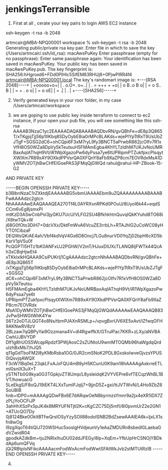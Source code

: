 # jenkingsTerransible

1) Firat at all , cerate your key pairs to login AWS EC2 instance

ssh-keygen -t rsa -b 2048 

artmcair@MBA-NPQ00001 workspace % ssh-keygen -t rsa -b 2048
Generating public/private rsa key pair.
Enter file in which to save the key (/Users/artmcair/.ssh/id_rsa): macAwsPuKey
Enter passphrase (empty for no passphrase):
Enter same passphrase again:
Your identification has been saved in macAwsPuKey.
Your public key has been saved in macAwsPuKey.pub.
The key fingerprint is:
SHA256:hHgroxd6+FDd0PIHlc5SifEM83RHUj8+0PjwPlRR4f4 artmcair@MBA-NPQ00001.local
The key's randomart image is:
+---[RSA 2048]----+
|        +ooooo+o+|
|     . o.O+. o+..|
|    . = +++  + +o|
|     o B..o   B o|
|    = o S..    B |
|   = +   .    o o|
|  = o          oE|
|   =            .|
|    .            |
+----[SHA256]-----+


2) Verify generated keys in your roor folder, in my case /Users/artmcair/workspace

3) we are goping to use public key inside terraform to connect to ec2 instance, if your open your pub file, you will see something like this
 ssh-rsa AAAAB3NzaC1yc2EAAAADAQABAAABAQDbvRN/gvQBhFe+dE8p3Q865T/xTKgjqTjj56p1IIKbq8SDyOybE8ia0rMPcBLAKds+wjePIYpTtRxT9UsUbZJTgF+SGSG2dC6+ohCQpi6F3xM7ryL9fy3BNCT5aPrwbR862jcOIfv7R1xVfH8OS0WZa8DpVy5kTeutsuH5FMAmEgba4KhYLTzIdhM7UKJvNoUMRBaxAqIAThqH9Vt/iR1WpXgazoPw6dyPssa7ye6tUPRipmPTZukfpxcPlsqytXWlXm7R89xAY9OXkdPPVsrQA0XFQnY8aFb9XaZP8cm7EOVRdxMsA1DyWMVZOTjhBwCHfEIGoePAS3jFMqQjGWQd rahul@rahul-HP-ZBook-15-G2


AND PRIVATE KEY

-----BEGIN OPENSSH PRIVATE KEY-----
b3BlbnNzaC1rZXktdjEAAAAABG5vbmUAAAAEbm9uZQAAAAAAAAABAAABFwAAAAdzc2gtcn
NhAAAAAwEAAQAAAQEA270Tf4L0AYRXvnRPKd0POuU/8UyoI6k44+eqdSCCm6vEg8jsmxPI
mtKzD3ASwCnbPsI3jyGKU7UcU/VLFG2SU4BfkhkhtnQuvqIQkKYuhd8TO68i/X8twTQk+W
j68G0fOto3DiH7+0dcVXx/DktFmWvA6VcuZE3rrbLh+RTAJhIG2uCoWC08yHYTO1CibzaF
DEQWsQKiAE4ah/Vbf4kdVqV4Gs6D8Oncj7LGu8nurVD0YqZj02bpH6cXD5bKsrV1pV5u0f
PcQGPTl5HTz1bK0ANFxUJ2PGhW/V2mT/HJuxDlUXcTLANQ8ljFWTk44QcAh3xCBqHjwEt4
xTKkIxlkHQAAA9CsiPUKrIj1CgAAAAdzc2gtcnNhAAABAQDbvRN/gvQBhFe+dE8p3Q865T
/xTKgjqTjj56p1IIKbq8SDyOybE8ia0rMPcBLAKds+wjePIYpTtRxT9UsUbZJTgF+SGSG2
dC6+ohCQpi6F3xM7ryL9fy3BNCT5aPrwbR862jcOIfv7R1xVfH8OS0WZa8DpVy5kTeutsu
H5FMAmEgba4KhYLTzIdhM7UKJvNoUMRBaxAqIAThqH9Vt/iR1WpXgazoPw6dyPssa7ye6t
UPRipmPTZukfpxcPlsqytXWlXm7R89xAY9OXkdPPVsrQA0XFQnY8aFb9XaZP8cm7EOVRdx
MsA1DyWMVZOTjhBwCHfEIGoePAS3jFMqQjGWQdAAAAAwEAAQAAAQB83JvPwSHWGtWhK4Yw
S6Tz2oDTJLQGT4o8Ns/tbmPJAXnRSMLp+/vpvgBxrUV6XE5xAvt/IZfwqOFH9AKNwRV8zV
2BLzaw7qQBPyYai9Ozzmana4V+dl4RgwffkX/GTruIPac7KKR+zLXy/aNVBACwhUJBVYDP
Dlf1g8hUOS5WcqpRpdzf3PWjAosC2sZUNtoU9wmMTOQMb96haWgdqQrdulzhBxMb7/hJQ5
q11gGdTboFM2l8yKMbRsba1OG/0JR2cmSNoK2PDL8GxskolwveGjvzsYPUS0iQsvjqAWQX
F3cW7lBq0eL23qkLFxAJxFQU4mB9yH5KCunU0K9am18hAAAAgAxkrreETLmI0snIX3uX+T
ySTNTb0G9kya0G3TGpkjvZT8Ump/L8ysleidqK2VYVEPre6vfTECqzWhBL1BVT/howuacG
5LeEkgS/F8oQJ19iEKT4LXxTumlFJqIj7+9jjnD5Z+gxi/ttJVTWvN/L4Ho9ZbZ6SoUBIB
hnb+tDP0+mAAAAgQDwFBx6E7dARqwOeN8byrmzsYmnr9a2jx4eXR1iDX7ZzPLjYoOCFiJP
3ahHhXSzPx5pJK4k8MRYUFNTjtl2K+cKgCZC75Dj5mfI/8l0pvmUrZ2e2GN1+ATUcQO7Dy
0j8124Bke0OkItBTfwQrsIOSyYzySOll88odoISNB2BdZsewAAAIEA6k+ljxLX1sfn8wOg
l9zgXqoT64tiQIJ720WSHuc5xoslgHVdjeunVy1eAaZMDURn8sbedlGLaebaGdVZwidR04
gpodkAZdkBm+tju2NRIxIhuDU02ddJFEGy/8lp+XqEm+YfbUpHrCSNOjYBDkdAp6umQFVq
jQi2RBtpIsNFikcAAAAacmFodWxAcmFodWwtSFAtWkJvb2stMTUtRzIB
-----END OPENSSH PRIVATE KEY-----

4)


